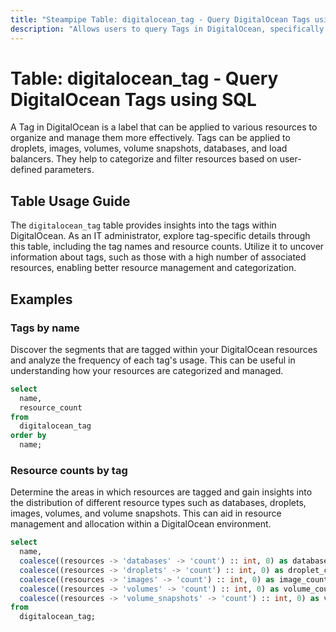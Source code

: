 ```yaml
---
title: "Steampipe Table: digitalocean_tag - Query DigitalOcean Tags using SQL"
description: "Allows users to query Tags in DigitalOcean, specifically the tag name and resource count, providing insights into resource tagging patterns and potential management needs."
---
```


# Table: digitalocean_tag - Query DigitalOcean Tags using SQL

A Tag in DigitalOcean is a label that can be applied to various resources to organize and manage them more effectively. Tags can be applied to droplets, images, volumes, volume snapshots, databases, and load balancers. They help to categorize and filter resources based on user-defined parameters. 

## Table Usage Guide

The `digitalocean_tag` table provides insights into the tags within DigitalOcean. As an IT administrator, explore tag-specific details through this table, including the tag names and resource counts. Utilize it to uncover information about tags, such as those with a high number of associated resources, enabling better resource management and categorization.

## Examples

### Tags by name
Discover the segments that are tagged within your DigitalOcean resources and analyze the frequency of each tag's usage. This can be useful in understanding how your resources are categorized and managed.

```sql
select
  name,
  resource_count
from
  digitalocean_tag
order by
  name;
```

### Resource counts by tag
Determine the areas in which resources are tagged and gain insights into the distribution of different resource types such as databases, droplets, images, volumes, and volume snapshots. This can aid in resource management and allocation within a DigitalOcean environment.

```sql
select
  name,
  coalesce((resources -> 'databases' -> 'count') :: int, 0) as database_count,
  coalesce((resources -> 'droplets' -> 'count') :: int, 0) as droplet_count,
  coalesce((resources -> 'images' -> 'count') :: int, 0) as image_count,
  coalesce((resources -> 'volumes' -> 'count') :: int, 0) as volume_count,
  coalesce((resources -> 'volume_snapshots' -> 'count') :: int, 0) as volume_snapshot_count
from
  digitalocean_tag;
```